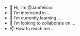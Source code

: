 - 👋 Hi, I’m @Jamfelicio
- 👀 I’m interested in ...
- 🌱 I’m currently learning ...
- 💞️ I’m looking to collaborate on ...
- 📫 How to reach me ...

<!---
Jamfelicio/Jamfelicio is a ✨ special ✨ repository because its `README.md` (this file) appears on your GitHub profile.
You can click the Preview link to take a look at your changes.
--->
